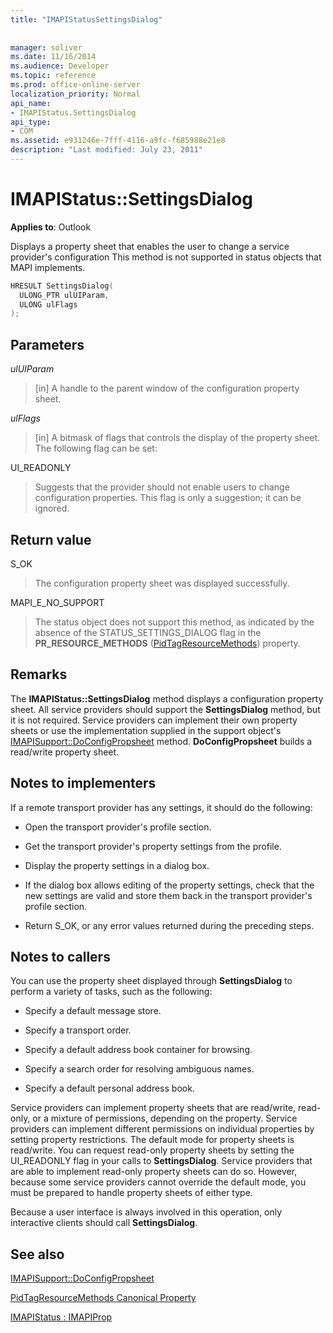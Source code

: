 ```yaml
---
title: "IMAPIStatusSettingsDialog"
 
 
manager: soliver
ms.date: 11/16/2014
ms.audience: Developer
ms.topic: reference
ms.prod: office-online-server
localization_priority: Normal
api_name:
- IMAPIStatus.SettingsDialog
api_type:
- COM
ms.assetid: e931246e-7fff-4116-a9fc-f685988e21e8
description: "Last modified: July 23, 2011"
---
```


# IMAPIStatus::SettingsDialog

  
  
**Applies to**: Outlook 
  
Displays a property sheet that enables the user to change a service provider's configuration This method is not supported in status objects that MAPI implements.
  
```cpp
HRESULT SettingsDialog(
  ULONG_PTR ulUIParam,
  ULONG ulFlags
);
```

## Parameters

 _ulUIParam_
  
> [in] A handle to the parent window of the configuration property sheet.
    
 _ulFlags_
  
> [in] A bitmask of flags that controls the display of the property sheet. The following flag can be set:
    
UI_READONLY 
  
> Suggests that the provider should not enable users to change configuration properties. This flag is only a suggestion; it can be ignored.
    
## Return value

S_OK 
  
> The configuration property sheet was displayed successfully.
    
MAPI_E_NO_SUPPORT 
  
> The status object does not support this method, as indicated by the absence of the STATUS_SETTINGS_DIALOG flag in the **PR_RESOURCE_METHODS** ([PidTagResourceMethods](pidtagresourcemethods-canonical-property.md)) property.
    
## Remarks

The **IMAPIStatus::SettingsDialog** method displays a configuration property sheet. All service providers should support the **SettingsDialog** method, but it is not required. Service providers can implement their own property sheets or use the implementation supplied in the support object's [IMAPISupport::DoConfigPropsheet](imapisupport-doconfigpropsheet.md) method. **DoConfigPropsheet** builds a read/write property sheet. 
  
## Notes to implementers

If a remote transport provider has any settings, it should do the following:
  
- Open the transport provider's profile section.
    
- Get the transport provider's property settings from the profile.
    
- Display the property settings in a dialog box.
    
- If the dialog box allows editing of the property settings, check that the new settings are valid and store them back in the transport provider's profile section.
    
- Return S_OK, or any error values returned during the preceding steps.
    
## Notes to callers

You can use the property sheet displayed through **SettingsDialog** to perform a variety of tasks, such as the following: 
  
- Specify a default message store.
    
- Specify a transport order.
    
- Specify a default address book container for browsing.
    
- Specify a search order for resolving ambiguous names.
    
- Specify a default personal address book.
    
Service providers can implement property sheets that are read/write, read-only, or a mixture of permissions, depending on the property. Service providers can implement different permissions on individual properties by setting property restrictions. The default mode for property sheets is read/write. You can request read-only property sheets by setting the UI_READONLY flag in your calls to **SettingsDialog**. Service providers that are able to implement read-only property sheets can do so. However, because some service providers cannot override the default mode, you must be prepared to handle property sheets of either type. 
  
Because a user interface is always involved in this operation, only interactive clients should call **SettingsDialog**.
  
## See also



[IMAPISupport::DoConfigPropsheet](imapisupport-doconfigpropsheet.md)
  
[PidTagResourceMethods Canonical Property](pidtagresourcemethods-canonical-property.md)
  
[IMAPIStatus : IMAPIProp](imapistatusimapiprop.md)

